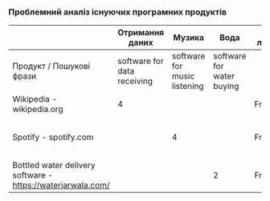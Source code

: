 ### Проблемний аналіз існуючих програмних продуктів

|                    | Отримання даних | Музика | Вода | Тип ліцензії | Примітка     |           
|-----------------------------|-------------|--------------|----------|----------|---------|
| Продукт / Пошукові фрази |  software for data receiving    |  software for music listening    | software for water buying    | |
| Wikipedia - wikipedia.org     | 4 |   |    | Free| |
| Spotify - spotify.com     |  | 4 |    | FreeWare| Є платна підписка всередині ПО |
| Bottled water delivery software - https://waterjarwala.com/          |   |  | 2  |FreeWare | |
